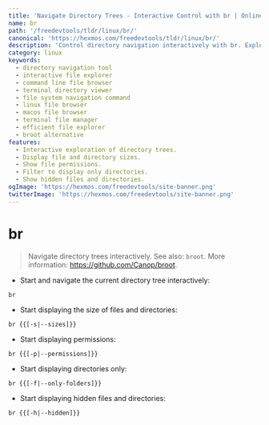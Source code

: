 ```yaml
---
title: 'Navigate Directory Trees - Interactive Control with br | Online Free DevTools by Hexmos'
name: br
path: '/freedevtools/tldr/linux/br/'
canonical: 'https://hexmos.com/freedevtools/tldr/linux/br/'
description: 'Control directory navigation interactively with br. Explore file systems efficiently using this powerful command-line tool. Free online tool, no registration required.'
category: linux
keywords:
  - directory navigation tool
  - interactive file explorer
  - command line file browser
  - terminal directory viewer
  - file system navigation command
  - linux file browser
  - macos file browser
  - terminal file manager
  - efficient file explorer
  - broot alternative
features:
  - Interactive exploration of directory trees.
  - Display file and directory sizes.
  - Show file permissions.
  - Filter to display only directories.
  - Show hidden files and directories.
ogImage: 'https://hexmos.com/freedevtools/site-banner.png'
twitterImage: 'https://hexmos.com/freedevtools/site-banner.png'
---
```


# br

> Navigate directory trees interactively.
> See also: `broot`.
> More information: <https://github.com/Canop/broot>.

- Start and navigate the current directory tree interactively:

`br`

- Start displaying the size of files and directories:

`br {{[-s|--sizes]}}`

- Start displaying permissions:

`br {{[-p|--permissions]}}`

- Start displaying directories only:

`br {{[-f|--only-folders]}}`

- Start displaying hidden files and directories:

`br {{[-h|--hidden]}}`
